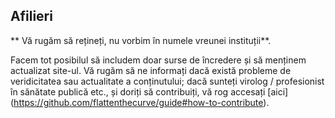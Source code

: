 ## Afilieri 
 ** Vă rugăm să rețineți, nu vorbim în numele vreunei instituții**. 

Facem tot posibilul să includem doar surse de încredere și să menținem actualizat site-ul. Vă rugăm să ne informați dacă există probleme de veridicitatea sau actualitate a conținutului; dacă sunteți virolog / profesionist în sănătate publică etc., și doriți să contribuiți, vă rog accesați [aici] (https://github.com/flattenthecurve/guide#how-to-contribute). 
